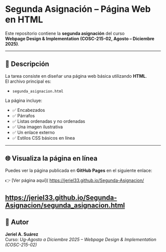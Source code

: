 # Segunda Asignación – Página Web en HTML

Este repositorio contiene la **segunda asignación** del curso  
**Webpage Design & Implementation (COSC-215-02, Agosto – Diciembre 2025)**.

---

## 📌 Descripción
La tarea consiste en diseñar una página web básica utilizando **HTML**.  
El archivo principal es:

- `segunda_asignacion.html`

La página incluye:
- ✅ Encabezados  
- ✅ Párrafos  
- ✅ Listas ordenadas y no ordenadas  
- ✅ Una imagen ilustrativa  
- ✅ Un enlace externo  
- ✅ Estilos CSS básicos en línea  

---

## 🌐 Visualiza la página en línea
Puedes ver la página publicada en **GitHub Pages** en el siguiente enlace:  

👉 [Ver página aquí]( https://jeriel33.github.io/Segunda-Asignacion/ 

https://jeriel33.github.io/Segunda-Asignacion/segunda_asignacion.html
---

## 📝 Autor
**Jeriel A. Suárez**  
Curso: *Ug-Agosto a Diciembre 2025 – Webpage Design & Implementation (COSC-215-02)*  
